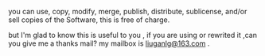 you can
use, copy, modify, merge, publish, distribute, sublicense, 
and/or sell copies of the Software,
this is free of charge.

but I'm glad to know this is useful to you ,
if you are using or rewrited it ,can you give me a thanks mail?
my mailbox is liuganlg@163.com .
